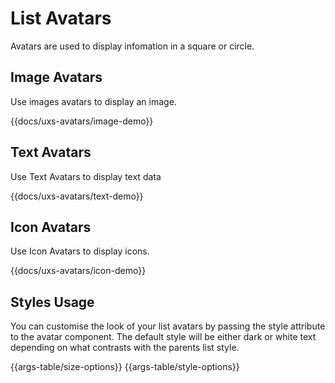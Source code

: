 # List Avatars

Avatars are used to display infomation in a square or circle.

## Image Avatars

Use images avatars to display an image.

{{docs/uxs-avatars/image-demo}}

## Text Avatars

Use Text Avatars to display text data

{{docs/uxs-avatars/text-demo}}

## Icon Avatars

Use Icon Avatars to display icons.

{{docs/uxs-avatars/icon-demo}}

## Styles Usage

You can customise the look of your list avatars by passing the style attribute to the avatar component. The default style will be either dark or white text depending on what contrasts with the parents list style.

{{args-table/size-options}}
{{args-table/style-options}}
